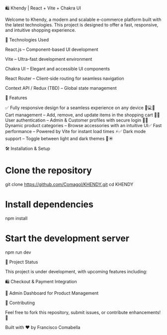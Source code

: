 🛍️ Khendy | React + Vite + Chakra UI

Welcome to Khendy, a modern and scalable e-commerce platform built with the latest technologies. This project is designed to offer a fast, responsive, and intuitive shopping experience.

🚀 Technologies Used

React.js – Component-based UI development

Vite – Ultra-fast development environment

Chakra UI – Elegant and accessible UI components

React Router – Client-side routing for seamless navigation

Context API / Redux (TBD) – Global state management

🎯 Features

✅ Fully responsive design for a seamless experience on any device 📱💻✅ Cart management – Add, remove, and update items in the shopping cart 🛒✅ User authentication – Admin & Customer profiles with secure login 🔐✅ Dynamic product categories – Browse accessories with an intuitive UI✅ Fast performance – Powered by Vite for instant load times ⚡✅ Dark mode support – Toggle between light and dark themes 🌙☀️

🛠️ Installation & Setup

# Clone the repository
git clone https://github.com/Comagol/KHENDY.git
cd KHENDY

# Install dependencies
npm install

# Start the development server
npm run dev

📌 Project Status

This project is under development, with upcoming features including:

🛍️ Checkout & Payment Integration

📢 Admin Dashboard for Product Management

🤝 Contributing

Feel free to fork this repository, submit issues, or contribute enhancements! 🚀

Built with ❤️ by Francisco Comabella
